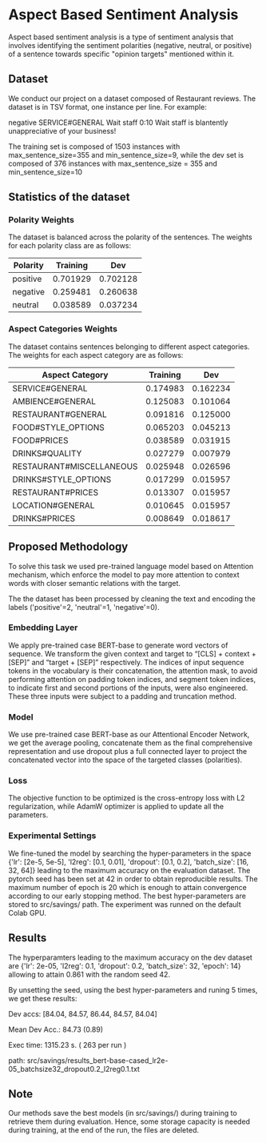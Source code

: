 # Aspect Based Sentiment Analysis


Aspect based sentiment analysis is a type of sentiment analysis that involves identifying the sentiment polarities (negative, neutral, or positive) of a sentence towards specific "opinion targets" mentioned within it.

## Dataset 
We conduct our project on a dataset composed of Restaurant reviews. The dataset is in TSV format, one instance per line.
For example: 

negative SERVICE#GENERAL Wait staff 0:10 Wait staff is blantently unappreciative of your business!

The training set is composed of 1503 instances with max_sentence_size=355 and min_sentence_size=9, while the dev set is composed of 376 instances with max_sentence_size = 355 and min_sentence_size=10

## Statistics of the dataset

### Polarity Weights

The dataset is balanced across the polarity of the sentences. The weights for each polarity class are as follows:

| Polarity | Training | Dev      |
| -------- | -------- |----------|
| positive | 0.701929 | 0.702128 |
| negative | 0.259481 | 0.260638 |
| neutral  | 0.038589 | 0.037234 |

### Aspect Categories Weights

The dataset contains sentences belonging to different aspect categories. The weights for each aspect category are as follows:

| Aspect Category           | Training | Dev      |
| -------------------------| -------- |----------|
| SERVICE#GENERAL           | 0.174983 | 0.162234 |
| AMBIENCE#GENERAL          | 0.125083 | 0.101064 |
| RESTAURANT#GENERAL        | 0.091816 | 0.125000 |
| FOOD#STYLE_OPTIONS        | 0.065203 | 0.045213 |
| FOOD#PRICES               | 0.038589 | 0.031915 |
| DRINKS#QUALITY            | 0.027279 | 0.007979 |
| RESTAURANT#MISCELLANEOUS  | 0.025948 | 0.026596 |
| DRINKS#STYLE_OPTIONS      | 0.017299 | 0.015957 |
| RESTAURANT#PRICES         | 0.013307 | 0.015957 |
| LOCATION#GENERAL          | 0.010645 | 0.015957 |
| DRINKS#PRICES             | 0.008649 | 0.018617 |

## Proposed Methodology 

To solve this task we used pre-trained language model based on Attention mechanism, which enforce the model to pay
more attention to context words with closer semantic relations with the target.

The the dataset has been processed by cleaning the text and encoding the labels ('positive'=2, 'neutral'=1, 'negative'=0).

### Embedding Layer

We apply pre-trained case BERT-base to generate word vectors of sequence. We transform the given context and target
to “[CLS] + context + [SEP]” and “target + [SEP]” respectively. The indices of input sequence tokens in the vocabulary is their concatenation, the attention mask, to avoid performing attention on padding token indices,
and segment token indices, to indicate first and second portions of the inputs, were also engineered. These three inputs were subject to a padding and truncation method. 

### Model

We use pre-trained case BERT-base as our Attentional Encoder Network, we get the average pooling, concatenate them as
the final comprehensive representation and use dropout plus
a full connected layer to project the concatenated
vector into the space of the targeted classes (polarities).


### Loss

The objective function to be optimized is the cross-entropy loss with L2
regularization, while AdamW optimizer is applied to update all the parameters.

### Experimental Settings

We fine-tuned the model by searching the hyper-parameters in the space {'lr': [2e-5, 5e-5],
                'l2reg': [0.1, 0.01],
                'dropout': [0.1, 0.2],
                'batch_size': [16, 32, 64]} leading to the maximum accuracy on the evaluation dataset. The pytorch seed has been set at 42 in order to obtain reproducible results. The maximum number of epoch is 20 which is enough to attain convergence according to our early stopping method. 
The best hyper-parameters are stored to src/savings/ path.
The experiment was runned on the default Colab GPU.

## Results

The hyperparamters leading to the maximum accuracy on the dev dataset are {'lr': 2e-05, 'l2reg': 0.1, 'dropout': 0.2, 'batch_size': 32, 'epoch': 14} allowing to attain 0.861 with the random seed 42.

By unsetting the seed, using the best hyper-parameters and runing 5 times, we get these results:

Dev accs: [84.04, 84.57, 86.44, 84.57, 84.04]

Mean Dev Acc.: 84.73 (0.89)
 
Exec time: 1315.23 s. ( 263 per run )

path:  src/savings/results_bert-base-cased_lr2e-05_batchsize32_dropout0.2_l2reg0.1.txt

## Note

Our methods save the best models (in src/savings/) during training to retrieve them during evaluation. Hence, some storage capacity is needed during training, at the end of the run, the files are deleted. 
